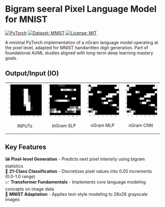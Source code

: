 # Bigram seeral Pixel Language Model for MNIST

[![PyTorch](https://img.shields.io/badge/PyTorch-%23EE4C2C.svg?logo=PyTorch&logoColor=white)](https://pytorch.org/)
[![Dataset: MNIST](https://img.shields.io/badge/Dataset-MNIST-blue.svg)](http://yann.lecun.com/exdb/mnist/)
[![License: MIT](https://img.shields.io/badge/License-MIT-yellow.svg)](https://opensource.org/licenses/MIT)

A minimal PyTorch implementation of a nGram language model operating at the pixel level, adapted for MNIST handwritten digit generation. Part of foundational AI/ML studies aligned with long-term deep learning mastery goals.

## Output/Input (IO)

<table>
  <tr>
    <td>
      <div align="center">
        <img src="./img/input.png" alt="OUTPUT" width="300"/>
        <p>INPUTs</p>
      </div>
    </td>
    <td>
      <div align="center">
        <img src="./img/bigramslp.png" alt="SLP" width="300"/>
        <p>biGram SLP</p>
      </div>
    </td>
    <td>
      <div align="center">
        <img src="./img/ngrammlp.png" alt="MLP" width="300"/>
        <p>nGram MLP</p>
      </div>
    </td>
        <td>
      <div align="center">
        <img src="./img/ngrammlp.png" alt="CNN" width="300"/>
        <p>nGram CNN</p>
      </div>
    </td>
  </tr>
</table>



## Key Features

🖼️ **Pixel-level Generation** - Predicts next pixel intensity using bigram statistics  
🔢 **21-Class Classification** - Discretizes pixel values into 0.05 increments (0.0-1.0 range)  
📈 **Transformer Fundamentals** - Implements core language modeling concepts on image data  
🧮 **MNIST Adaptation** - Applies text-style modeling to 28x28 grayscale images  



